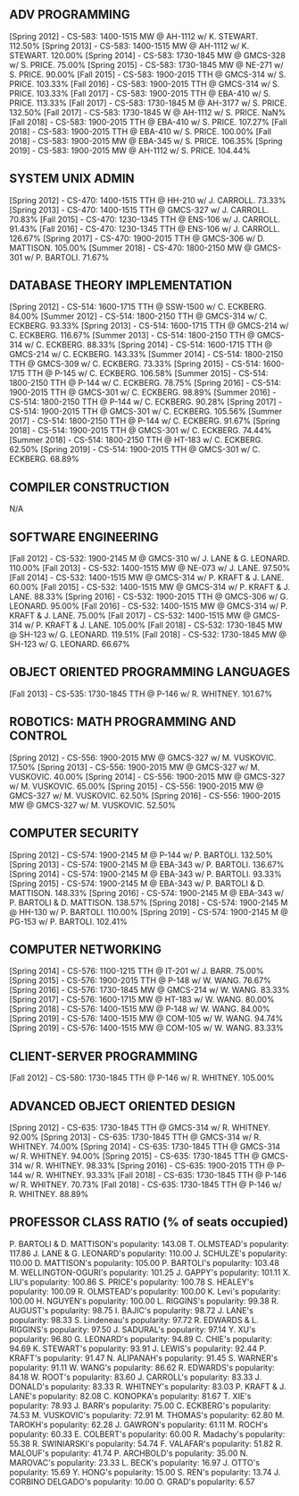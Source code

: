 ## ADV PROGRAMMING
[Spring 2012] - CS-583: 1400-1515 MW @ AH-1112 w/ K. STEWART. 112.50%
[Spring 2013] - CS-583: 1400-1515 MW @ AH-1112 w/ K. STEWART. 120.00%
[Spring 2014] - CS-583: 1730-1845 MW @ GMCS-328 w/ S. PRICE. 75.00%
[Spring 2015] - CS-583: 1730-1845 MW @ NE-271 w/ S. PRICE. 90.00%
[Fall 2015] - CS-583: 1900-2015 TTH @ GMCS-314 w/ S. PRICE. 103.33%
[Fall 2016] - CS-583: 1900-2015 TTH @ GMCS-314 w/ S. PRICE. 103.33%
[Fall 2017] - CS-583: 1900-2015 TTH @ EBA-410 w/ S. PRICE. 113.33%
[Fall 2017] - CS-583: 1730-1845 M @ AH-3177 w/ S. PRICE. 132.50%
[Fall 2017] - CS-583: 1730-1845 W @ AH-1112 w/ S. PRICE. NaN%
[Fall 2018] - CS-583: 1900-2015 TTH @ EBA-410 w/ S. PRICE. 107.27%
[Fall 2018] - CS-583: 1900-2015 TTH @ EBA-410 w/ S. PRICE. 100.00%
[Fall 2018] - CS-583: 1900-2015 MW @ EBA-345 w/ S. PRICE. 106.35%
[Spring 2019] - CS-583: 1900-2015 MW @ AH-1112 w/ S. PRICE. 104.44%

## SYSTEM UNIX ADMIN
[Spring 2012] - CS-470: 1400-1515 TTH @ HH-210 w/ J. CARROLL. 73.33%
[Spring 2013] - CS-470: 1400-1515 TTH @ GMCS-327 w/ J. CARROLL. 70.83%
[Fall 2015] - CS-470: 1230-1345 TTH @ ENS-106 w/ J. CARROLL. 91.43%
[Fall 2016] - CS-470: 1230-1345 TTH @ ENS-106 w/ J. CARROLL. 126.67%
[Spring 2017] - CS-470: 1900-2015 TTH @ GMCS-306 w/ D. MATTISON. 105.00%
[Summer 2018] - CS-470: 1800-2150 MW @ GMCS-301 w/ P. BARTOLI. 71.67%

## DATABASE THEORY IMPLEMENTATION
[Spring 2012] - CS-514: 1600-1715 TTH @ SSW-1500 w/ C. ECKBERG. 84.00%
[Summer 2012] - CS-514: 1800-2150 TTH @ GMCS-314 w/ C. ECKBERG. 93.33%
[Spring 2013] - CS-514: 1600-1715 TTH @ GMCS-214 w/ C. ECKBERG. 116.67%
[Summer 2013] - CS-514: 1800-2150 TTH @ GMCS-314 w/ C. ECKBERG. 88.33%
[Spring 2014] - CS-514: 1600-1715 TTH @ GMCS-214 w/ C. ECKBERG. 143.33%
[Summer 2014] - CS-514: 1800-2150 TTH @ GMCS-309 w/ C. ECKBERG. 73.33%
[Spring 2015] - CS-514: 1600-1715 TTH @ P-145 w/ C. ECKBERG. 106.58%
[Summer 2015] - CS-514: 1800-2150 TTH @ P-144 w/ C. ECKBERG. 78.75%
[Spring 2016] - CS-514: 1900-2015 TTH @ GMCS-301 w/ C. ECKBERG. 98.89%
[Summer 2016] - CS-514: 1800-2150 TTH @ P-144 w/ C. ECKBERG. 90.28%
[Spring 2017] - CS-514: 1900-2015 TTH @ GMCS-301 w/ C. ECKBERG. 105.56%
[Summer 2017] - CS-514: 1800-2150 TTH @ P-144 w/ C. ECKBERG. 91.67%
[Spring 2018] - CS-514: 1900-2015 TTH @ GMCS-301 w/ C. ECKBERG. 74.44%
[Summer 2018] - CS-514: 1800-2150 TTH @ HT-183 w/ C. ECKBERG. 62.50%
[Spring 2019] - CS-514: 1900-2015 TTH @ GMCS-301 w/ C. ECKBERG. 68.89%

## COMPILER CONSTRUCTION
N/A

## SOFTWARE ENGINEERING
[Fall 2012] - CS-532: 1900-2145 M @ GMCS-310 w/ J. LANE & G. LEONARD. 110.00%
[Fall 2013] - CS-532: 1400-1515 MW @ NE-073 w/ J. LANE. 97.50%
[Fall 2014] - CS-532: 1400-1515 MW @ GMCS-314 w/ P. KRAFT & J. LANE. 60.00%
[Fall 2015] - CS-532: 1400-1515 MW @ GMCS-314 w/ P. KRAFT & J. LANE. 88.33%
[Spring 2016] - CS-532: 1900-2015 TTH @ GMCS-306 w/ G. LEONARD. 95.00%
[Fall 2016] - CS-532: 1400-1515 MW @ GMCS-314 w/ P. KRAFT & J. LANE. 75.00%
[Fall 2017] - CS-532: 1400-1515 MW @ GMCS-314 w/ P. KRAFT & J. LANE. 105.00%
[Fall 2018] - CS-532: 1730-1845 MW @ SH-123 w/ G. LEONARD. 119.51%
[Fall 2018] - CS-532: 1730-1845 MW @ SH-123 w/ G. LEONARD. 66.67%

## OBJECT ORIENTED PROGRAMMING LANGUAGES
[Fall 2013] - CS-535: 1730-1845 TTH @ P-146 w/ R. WHITNEY. 101.67%

## ROBOTICS: MATH PROGRAMMING AND CONTROL
[Spring 2012] - CS-556: 1900-2015 MW @ GMCS-327 w/ M. VUSKOVIC. 17.50%
[Spring 2013] - CS-556: 1900-2015 MW @ GMCS-327 w/ M. VUSKOVIC. 40.00%
[Spring 2014] - CS-556: 1900-2015 MW @ GMCS-327 w/ M. VUSKOVIC. 65.00%
[Spring 2015] - CS-556: 1900-2015 MW @ GMCS-327 w/ M. VUSKOVIC. 62.50%
[Spring 2016] - CS-556: 1900-2015 MW @ GMCS-327 w/ M. VUSKOVIC. 52.50%

## COMPUTER SECURITY
[Spring 2012] - CS-574: 1900-2145 M @ P-144 w/ P. BARTOLI. 132.50%
[Spring 2013] - CS-574: 1900-2145 M @ EBA-343 w/ P. BARTOLI. 136.67%
[Spring 2014] - CS-574: 1900-2145 M @ EBA-343 w/ P. BARTOLI. 93.33%
[Spring 2015] - CS-574: 1900-2145 M @ EBA-343 w/ P. BARTOLI & D. MATTISON. 148.33%
[Spring 2016] - CS-574: 1900-2145 M @ EBA-343 w/ P. BARTOLI & D. MATTISON. 138.57%
[Spring 2018] - CS-574: 1900-2145 M @ HH-130 w/ P. BARTOLI. 110.00%
[Spring 2019] - CS-574: 1900-2145 M @ PG-153 w/ P. BARTOLI. 102.41%

## COMPUTER NETWORKING
[Spring 2014] - CS-576: 1100-1215 TTH @ IT-201 w/ J. BARR. 75.00%
[Spring 2015] - CS-576: 1900-2015 TTH @ P-148 w/ W. WANG. 76.67%
[Spring 2016] - CS-576: 1730-1845 MW @ GMCS-214 w/ W. WANG. 83.33%
[Spring 2017] - CS-576: 1600-1715 MW @ HT-183 w/ W. WANG. 80.00%
[Spring 2018] - CS-576: 1400-1515 MW @ P-148 w/ W. WANG. 84.00%
[Spring 2019] - CS-576: 1400-1515 MW @ COM-105 w/ W. WANG. 94.74%
[Spring 2019] - CS-576: 1400-1515 MW @ COM-105 w/ W. WANG. 83.33%

## CLIENT-SERVER PROGRAMMING
[Fall 2012] - CS-580: 1730-1845 TTH @ P-146 w/ R. WHITNEY. 105.00%

## ADVANCED OBJECT ORIENTED DESIGN
[Spring 2012] - CS-635: 1730-1845 TTH @ GMCS-314 w/ R. WHITNEY. 92.00%
[Spring 2013] - CS-635: 1730-1845 TTH @ GMCS-314 w/ R. WHITNEY. 74.00%
[Spring 2014] - CS-635: 1730-1845 TTH @ GMCS-314 w/ R. WHITNEY. 94.00%
[Spring 2015] - CS-635: 1730-1845 TTH @ GMCS-314 w/ R. WHITNEY. 98.33%
[Spring 2016] - CS-635: 1900-2015 TTH @ P-144 w/ R. WHITNEY. 93.33%
[Fall 2018] - CS-635: 1730-1845 TTH @ P-146 w/ R. WHITNEY. 70.73%
[Fall 2018] - CS-635: 1730-1845 TTH @ P-146 w/ R. WHITNEY. 88.89%

## PROFESSOR CLASS RATIO (% of seats occupied) 
P. BARTOLI & D. MATTISON's popularity: 143.08
T. OLMSTEAD's popularity: 117.86
J. LANE & G. LEONARD's popularity: 110.00
J. SCHULZE's popularity: 110.00
D. MATTISON's popularity: 105.00
P. BARTOLI's popularity: 103.48
M. WELLINGTON-OGURI's popularity: 101.25
J. GAPPY's popularity: 101.11
X. LIU's popularity: 100.86
S. PRICE's popularity: 100.78
S. HEALEY's popularity: 100.09
R. OLMSTEAD's popularity: 100.00
K. Levi's popularity: 100.00
H. NGUYEN's popularity: 100.00
L. RIGGINS's popularity: 99.38
R. AUGUST's popularity: 98.75
I. BAJIC's popularity: 98.72
J. LANE's popularity: 98.33
S. Lindeneau's popularity: 97.72
R. EDWARDS & L. RIGGINS's popularity: 97.50
J. SADURAL's popularity: 97.14
Y. XU's popularity: 96.80
G. LEONARD's popularity: 94.89
C. CHIE's popularity: 94.69
K. STEWART's popularity: 93.91
J. LEWIS's popularity: 92.44
P. KRAFT's popularity: 91.47
N. ALIPANAH's popularity: 91.45
S. WARNER's popularity: 91.11
W. WANG's popularity: 86.62
R. EDWARDS's popularity: 84.18
W. ROOT's popularity: 83.60
J. CARROLL's popularity: 83.33
J. DONALD's popularity: 83.33
R. WHITNEY's popularity: 83.03
P. KRAFT & J. LANE's popularity: 82.08
C. KONOPKA's popularity: 81.67
T. XIE's popularity: 78.93
J. BARR's popularity: 75.00
C. ECKBERG's popularity: 74.53
M. VUSKOVIC's popularity: 72.91
M. THOMAS's popularity: 62.80
M. TAROKH's popularity: 62.28
J. GAWRON's popularity: 61.11
M. ROCH's popularity: 60.33
E. COLBERT's popularity: 60.00
R. Madachy's popularity: 55.38
R. SWINIARSKI's popularity: 54.74
F. VALAFAR's popularity: 51.82
R. MALOUF's popularity: 41.74
P. ARCHBOLD's popularity: 35.00
N. MAROVAC's popularity: 23.33
L. BECK's popularity: 16.97
J. OTTO's popularity: 15.69
Y. HONG's popularity: 15.00
S. REN's popularity: 13.74
J. CORBINO DELGADO's popularity: 10.00
O. GRAD's popularity: 6.57
